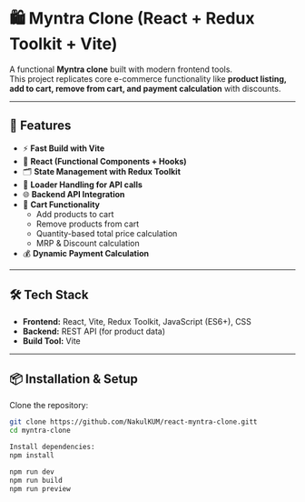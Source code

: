 <!-- # React + Vite

This template provides a minimal setup to get React working in Vite with HMR and some ESLint rules.

Currently, two official plugins are available:

- [@vitejs/plugin-react](https://github.com/vitejs/vite-plugin-react/blob/main/packages/plugin-react/README.md) uses [Babel](https://babeljs.io/) for Fast Refresh
- [@vitejs/plugin-react-swc](https://github.com/vitejs/vite-plugin-react-swc) uses [SWC](https://swc.rs/) for Fast Refresh -->

# 🛍️ Myntra Clone (React + Redux Toolkit + Vite)

A functional **Myntra clone** built with modern frontend tools.  
This project replicates core e-commerce functionality like **product listing, add to cart, remove from cart, and payment calculation** with discounts.

---

## 🚀 Features

- ⚡ **Fast Build with Vite**  
- 🎨 **React (Functional Components + Hooks)**  
- 🗂️ **State Management with Redux Toolkit**  
- 🔄 **Loader Handling for API calls**  
- 🌐 **Backend API Integration**  
- 🛒 **Cart Functionality**
  - Add products to cart
  - Remove products from cart
  - Quantity-based total price calculation
  - MRP & Discount calculation  
- 💰 **Dynamic Payment Calculation**

---

## 🛠️ Tech Stack

- **Frontend:** React, Vite, Redux Toolkit, JavaScript (ES6+), CSS  
- **Backend:** REST API (for product data)  
- **Build Tool:** Vite  

---

## 📦 Installation & Setup

Clone the repository:

```bash
git clone https://github.com/NakulKUM/react-myntra-clone.gitt
cd myntra-clone

Install dependencies:
npm install

npm run dev
npm run build
npm run preview
